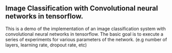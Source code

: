 ## Image Classification with Convolutional neural networks in tensorflow.

This is a demo of the implementation of an image classification system with convolutional neural networks in tensorflow. 
The basic goal is to execute a series of experiments for various parameters of the network. (e.g number of layers, learning rate, dropout rate, etc)
